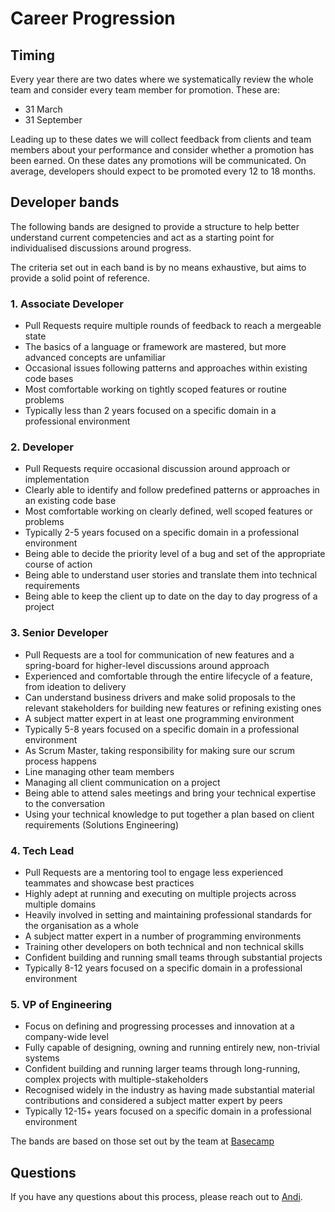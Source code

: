 # Career Progression

## Timing

Every year there are two dates where we systematically review the whole team and consider every team member for promotion. These are:

- 31 March
- 31 September

Leading up to these dates we will collect feedback from clients and team members about your performance and consider whether a promotion has been earned. On these dates any promotions will be communicated. On average, developers should expect to be promoted every 12 to 18 months.

## Developer bands

The following bands are designed to provide a structure to help better
understand current competencies and act as a starting point for individualised
discussions around progress.

The criteria set out in each band is by no means exhaustive, but aims to provide
a solid point of reference.

### 1. Associate Developer

- Pull Requests require multiple rounds of feedback to reach a mergeable state
- The basics of a language or framework are mastered, but more advanced concepts
  are unfamiliar
- Occasional issues following patterns and approaches within existing code bases
- Most comfortable working on tightly scoped features or routine problems
- Typically less than 2 years focused on a specific domain in a
  professional environment

### 2. Developer

- Pull Requests require occasional discussion around approach or implementation
- Clearly able to identify and follow predefined patterns or approaches in an
  existing code base
- Most comfortable working on clearly defined, well scoped features or
  problems
- Typically 2-5 years focused on a specific domain in a professional
  environment
- Being able to decide the priority level of a bug and set of the appropriate course of action
- Being able to understand user stories and translate them into technical requirements 
- Being able to keep the client up to date on the day to day progress of a project 

### 3. Senior Developer

- Pull Requests are a tool for communication of new features and a
  spring-board for higher-level discussions around approach
- Experienced and comfortable through the entire lifecycle of a feature, from
  ideation to delivery
- Can understand business drivers and make solid proposals to the relevant
  stakeholders for building new features or refining existing ones
- A subject matter expert in at least one programming environment
- Typically 5-8 years focused on a specific domain in a professional
  environment
- As Scrum Master, taking responsibility for making sure our scrum process happens
- Line managing other team members
- Managing all client communication on a project
- Being able to attend sales meetings and bring your technical expertise to the conversation
- Using your technical knowledge to put together a plan based on client requirements (Solutions Engineering)

### 4. Tech Lead

- Pull Requests are a mentoring tool to engage less experienced teammates and
  showcase best practices
- Highly adept at running and executing on multiple projects across multiple
  domains
- Heavily involved in setting and maintaining professional standards for the
  organisation as a whole
- A subject matter expert in a number of programming environments
- Training other developers on both technical and non technical skills 
- Confident building and running small teams through substantial projects
- Typically 8-12 years focused on a specific domain in a professional
  environment

### 5. VP of Engineering

- Focus on defining and progressing processes and innovation at a company-wide
  level
- Fully capable of designing, owning and running entirely new, non-trivial
  systems
- Confident building and running larger teams through long-running, complex
  projects with multiple-stakeholders
- Recognised widely in the industry as having made substantial material
  contributions and considered a subject matter expert by peers
- Typically 12-15+ years focused on a specific domain in a professional
  environment

The bands are based on those set out by the team at
[Basecamp](https://github.com/basecamp/handbook/blob/master/titles-for-programmers.md)


## Questions

If you have any questions about this process, please reach out to [Andi](https://wakeflow.io/team).